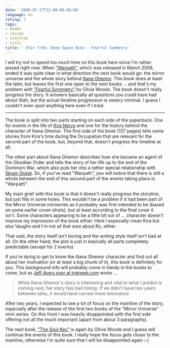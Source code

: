 ```yaml
---
date: '2008-07-17T12:00:00-00:00'
language: en
rating: 3
tags:
- books
- review
- startrek
- scifi
title: ' Star Trek: Deep Space Nine - Fearful Symmetry'
---
```



<img src="/media/2008/fearful_symmetry.jpg" class="left" alt="" />I will try not to spend too much time on this book here since I'm rather
pissed right now. When ["Warpath"](http://startrek.wikia.com/wiki/Warpath), 
which was released in March 2006, ended it 
was quite clear in what direction the next book would go: the mirror universe 
and the whole story behind [Iliana Ghemor](http://startrek.wikia.com/wiki/Iliana_Ghemor). 
This book does at least the later, 
but leaves the first one open to the next books ... and that's my problem with
["Fearful Symmetry"](http://startrek.wikia.com/wiki/Fearful_Symmetry) by 
Olivia Woods. The book doesn't really progress the story. It answers basically
all questions you could have had about Illiah, but the actual timeline 
progression is veeery minimal. I guess I couldn't even spoil anything here
even if I tried.


-------------------------------

The book is split into two parts starting on each side of the paperback. One 
for events in the life of [Kira Nerys](http://startrek.wikia.com/wiki/Kira_Nerys) and one for the history behind the 
character of Iliana Ghemor. The first side of the book (137 pages) tells some 
stories from Kira's time during the Occupation that are relevant for the 
second part of the book, but, beyond that, doesn't progress the timeline at 
all.

The other part about Iliana Ghemor describes how she became an agent of the
Obsidian Order and tells the story of her life up to the end of the Dominion 
War, which also puts
her into a rather special relationship with [Skrain Dukat](http://startrek.wikia.com/wiki/Skrain_Dukat). So, if you've read
"Warpath", you will notice that there is still a whole between the end of this
second part of the events taking place in "Warpath".

My main grief with this book is that it doesn't really progress the storyline,
but just fills in some holes. This wouldn't be a problem if it had been part
of the Mirror Universe miniseries as it probably was first intended to be 
(based on some earlier cover-shots), but at least according to the final cover
it isn't. Some characters appearing to be a little bit out of ... character 
doesn't improve my impression of the book either. Here I especially mean Kira
but also Vaughn and I'm not all that sure about Ro, either.

That said, the story itself isn't boring and the writing style itself isn't
bad at all. On the other hand, the plot is just in basically all parts 
completely predictable (except for 2 events).

If you're dying to get to know the Iliana Ghemor character and find out all
about her motivation (or at least a big chunk of it), this book is definitely
for you. This background info will probably come in handy in the books to come,
but as [Jeff Ayers over at trekweb.com](http://trekweb.com/stories.php?aid=485138e97239d)
wrote ...

> While Iliana Ghemor's story is interesting and vital to what I predict is 
> coming next, her story has bad timing.  If we didn't have two years between
> tales, it would have carried more resonance. 

After two years, I expected to see a lot of focus on the mainline
of the story, especially after the release of the first two books of the 
"Mirror Universe" mini-series. On this front I was heavily disappointed with
the first side offering not all the much important (apart from about 3 
paragraphs).

The next book, ["The Soul Key"](http://startrek.wikia.com/wiki/The_Soul_Key)
is again by Olivia Woods and I guess will continue the events of this book.
I really hope the focus gets closer to the mainline, otherwise I'm quite
sure that I will be disappointed again :-(
